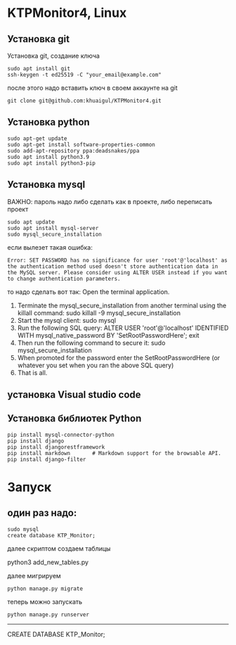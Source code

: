 # KTPMonitor4, Linux

## Установка git

Установка git, создание ключа

    sudo apt install git
    ssh-keygen -t ed25519 -C "your_email@example.com"

после этого надо вставить ключ в своем аккаунте на git

    git clone git@github.com:khuaigul/KTPMonitor4.git

## Установка python

    sudo apt-get update
    sudo apt-get install software-properties-common
    sudo add-apt-repository ppa:deadsnakes/ppa
    sudo apt install python3.9
    sudo apt install python3-pip
    
## Установка mysql

ВАЖНО: пароль надо либо сделать как в проекте, либо переписать проект

    sudo apt update
    sudo apt install mysql-server
    sudo mysql_secure_installation

если вылезет такая ошибка:

    Error: SET PASSWORD has no significance for user 'root'@'localhost' as the authentication method used doesn't store authentication data in the MySQL server. Please consider using ALTER USER instead if you want to change authentication parameters.
    
то надо сделать вот так:
Open the terminal application. 
1. Terminate the mysql_secure_installation from another terminal using the killall command:
sudo killall -9 mysql_secure_installation 
2. Start the mysql client:
sudo mysql 
3. Run the following SQL query: 
ALTER USER 'root'@'localhost' IDENTIFIED WITH mysql_native_password BY 'SetRootPasswordHere';
exit
5. Then run the following command to secure it:
sudo mysql_secure_installation 
6. When promoted for the password enter the SetRootPasswordHere (or whatever you set when you ran the above SQL query) 
7. That is all. 

## установка Visual studio code



## Установка библиотек Python

    pip install mysql-connector-python
    pip install django
    pip install djangorestframework
    pip install markdown       # Markdown support for the browsable API.
    pip install django-filter


# Запуск
## один раз надо:

    sudo mysql
    create database KTP_Monitor;

далее скриптом создаем таблицы

  python3 add_new_tables.py

далее мигрируем
  
    python manage.py migrate


теперь можно запускать 

    python manage.py runserver

--------------
CREATE DATABASE KTP_Monitor;
